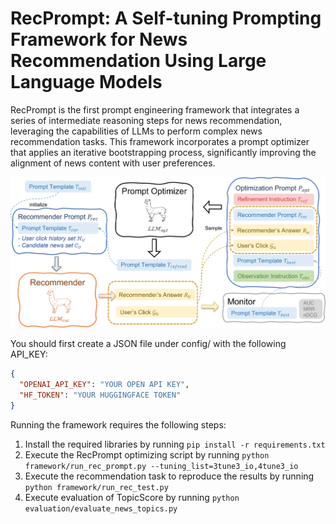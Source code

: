 # RecPrompt: A Self-tuning Prompting Framework for News Recommendation Using Large Language Models

RecPrompt is the first prompt engineering framework that integrates a series of intermediate reasoning steps for news recommendation, leveraging the capabilities of LLMs to perform complex news recommendation tasks. This framework incorporates a prompt optimizer that applies an iterative bootstrapping process, significantly improving the alignment of news content with user preferences.

![RecPrompt](image/rec_prompt.png)


You should first create a JSON file under config/ with the following API_KEY:
```json
{
  "OPENAI_API_KEY": "YOUR OPEN API KEY",
  "HF_TOKEN": "YOUR HUGGINGFACE TOKEN"
}
```

Running the framework requires the following steps:
1. Install the required libraries by running `pip install -r requirements.txt`
2. Execute the RecPrompt optimizing script by running `python framework/run_rec_prompt.py --tuning_list=3tune3_io,4tune3_io`
3. Execute the recommendation task to reproduce the results by running `python framework/run_rec_test.py`
4. Execute evaluation of TopicScore by running `python evaluation/evaluate_news_topics.py`
